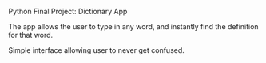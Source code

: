 Python Final Project: Dictionary App

The app allows the user to type in any word, and instantly find the definition for that word. 

Simple interface allowing user to never get confused.
